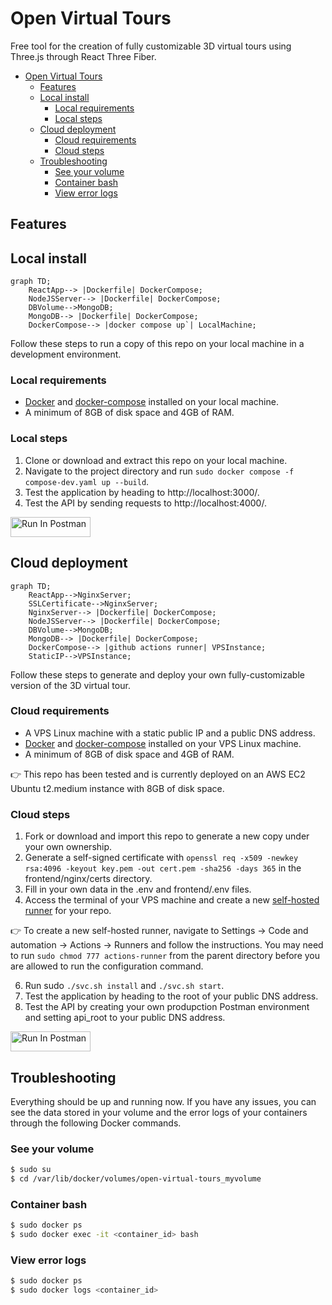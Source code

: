 # Open Virtual Tours
Free tool for the creation of fully customizable 3D virtual tours using Three.js through React Three Fiber.

- [Open Virtual Tours](#open-virtual-tours)
  - [Features](#features)
  - [Local install](#local-install)
    - [Local requirements](#local-requirements)
    - [Local steps](#local-steps)
  - [Cloud deployment](#cloud-deployment)
    - [Cloud requirements](#cloud-requirements)
    - [Cloud steps](#cloud-steps)
  - [Troubleshooting](#troubleshooting)
    - [See your volume](#see-your-volume)
    - [Container bash](#container-bash)
    - [View error logs](#view-error-logs)


## Features
## Local install
```mermaid
graph TD;
    ReactApp--> |Dockerfile| DockerCompose;
    NodeJSServer--> |Dockerfile| DockerCompose;
    DBVolume-->MongoDB;
    MongoDB--> |Dockerfile| DockerCompose;
    DockerCompose--> |docker compose up`| LocalMachine;
```
Follow these steps to run a copy of this repo on your local machine in a development environment.
### Local requirements
- [Docker](https://docs.docker.com/engine/install/ubuntu/) and [docker-compose](https://docs.docker.com/compose/install/linux/#install-using-the-repository) installed on your local machine.
- A minimum of 8GB of disk space and 4GB of RAM.
### Local steps
1. Clone or download and extract this repo on your local machine. 
2. Navigate to the project directory and run `sudo docker compose -f compose-dev.yaml up --build`.
3. Test the application by heading to http://localhost:3000/.
4. Test the API by sending requests to http://localhost:4000/.

[<img src="https://run.pstmn.io/button.svg" alt="Run In Postman" style="width: 128px; height: 32px;">](https://app.getpostman.com/run-collection/25772085-d717a68c-f457-4885-87ff-7ee63abe58e2?action=collection%2Ffork&source=rip_markdown&collection-url=entityId%3D25772085-d717a68c-f457-4885-87ff-7ee63abe58e2%26entityType%3Dcollection%26workspaceId%3D4091baf8-aab2-4ec9-9b13-9cd393ff6634#?env%5Bdev%5D=W3sia2V5IjoiYXBpX3Jvb3QiLCJ2YWx1ZSI6Imh0dHA6Ly9sb2NhbGhvc3Q6NDAwMCIsImVuYWJsZWQiOnRydWUsInR5cGUiOiJkZWZhdWx0Iiwic2Vzc2lvblZhbHVlIjoiaHR0cDovL2xvY2FsaG9zdDo0MDAwIiwic2Vzc2lvbkluZGV4IjowfV0=)


## Cloud deployment
```mermaid
graph TD;
    ReactApp-->NginxServer;
    SSLCertificate-->NginxServer;
    NginxServer--> |Dockerfile| DockerCompose;
    NodeJSServer--> |Dockerfile| DockerCompose;
    DBVolume-->MongoDB;
    MongoDB--> |Dockerfile| DockerCompose;
    DockerCompose--> |github actions runner| VPSInstance;
    StaticIP-->VPSInstance;
```
Follow these steps to generate and deploy your own fully-customizable version of the 3D virtual tour.
### Cloud requirements
- A VPS Linux machine with a static public IP and a public DNS address.
- [Docker](https://docs.docker.com/engine/install/ubuntu/) and [docker-compose](https://docs.docker.com/compose/install/linux/#install-using-the-repository) installed on your VPS Linux machine.
- A minimum of 8GB of disk space and 4GB of RAM.

:point_right: This repo has been tested and is currently deployed on an AWS EC2 Ubuntu t2.medium instance with 8GB of disk space.

### Cloud steps
1. Fork or download and import this repo to generate a new copy under your own ownership.
2. Generate a self-signed certificate with `openssl req -x509 -newkey rsa:4096 -keyout key.pem -out cert.pem -sha256 -days 365` in the frontend/nginx/certs directory.
3. Fill in your own data in the .env and frontend/.env files.
4. Access the terminal of your VPS machine and create a new [self-hosted runner](https://docs.github.com/en/actions/using-github-hosted-runners/about-github-hosted-runners/about-github-hosted-runners) for your repo.

:point_right: To create a new self-hosted runner, navigate to Settings &rarr; Code and automation &rarr; Actions &rarr; Runners and follow the instructions. You may need to run `sudo chmod 777 actions-runner` from the parent directory before you are allowed to run the configuration command.

6. Run sudo `./svc.sh install` and `./svc.sh start`.
7. Test the application by heading to the root of your public DNS address.
8. Test the API by creating your own produpction Postman environment and setting api_root to your public DNS address.

[<img src="https://run.pstmn.io/button.svg" alt="Run In Postman" style="width: 128px; height: 32px;">](https://app.getpostman.com/run-collection/25772085-d717a68c-f457-4885-87ff-7ee63abe58e2?action=collection%2Ffork&source=rip_markdown&collection-url=entityId%3D25772085-d717a68c-f457-4885-87ff-7ee63abe58e2%26entityType%3Dcollection%26workspaceId%3D4091baf8-aab2-4ec9-9b13-9cd393ff6634#?env%5Bprod%5D=W3sia2V5IjoiYXBpX3Jvb3RcbiIsInZhbHVlIjoiaHR0cHM6Ly9vcGVudmlydHVhbHRvdXJzLm9yZyIsImVuYWJsZWQiOnRydWUsInR5cGUiOiJkZWZhdWx0Iiwic2Vzc2lvblZhbHVlIjoiaHR0cHM6Ly9vcGVudmlydHVhbHRvdXJzLm9yZyIsInNlc3Npb25JbmRleCI6MH1d)

## Troubleshooting
Everything should be up and running now. If you have any issues, you can see the data stored in your volume and the error logs of your containers through the following Docker commands.
### See your volume
```bash
$ sudo su
$ cd /var/lib/docker/volumes/open-virtual-tours_myvolume
```
### Container bash
```bash
$ sudo docker ps
$ sudo docker exec -it <container_id> bash
```
### View error logs
```bash
$ sudo docker ps
$ sudo docker logs <container_id>
```
